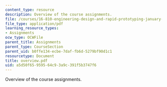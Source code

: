 ```yaml
---
content_type: resource
description: Overview of the course assignments.
file: /courses/16-810-engineering-design-and-rapid-prototyping-january-iap-2007/a5d50f65959564c93a9c391f5b3747f6_overview.pdf
file_type: application/pdf
learning_resource_types:
- Assignments
ocw_type: OCWFile
parent_title: Assignments
parent_type: CourseSection
parent_uid: b0ffe134-ecbe-7daf-fb6d-5279bf90d1c1
resourcetype: Document
title: overview.pdf
uid: a5d50f65-9595-64c9-3a9c-391f5b3747f6
---
```

Overview of the course assignments.

